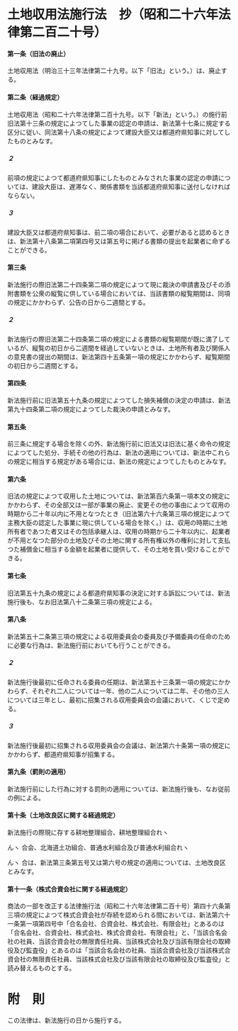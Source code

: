 # 土地収用法施行法　抄（昭和二十六年法律第二百二十号）
#### 第一条（旧法の廃止）
土地収用法（明治三十三年法律第二十九号。以下「旧法」という。）は、廃止する。
#### 第二条（経過規定）
土地収用法（昭和二十六年法律第二百十九号。以下「新法」という。）の施行前旧法第十三条の規定によつてした事業の認定の申請は、新法第十七条に規定する区分に従い、同法第十八条の規定によつて建設大臣又は都道府県知事に対してしたものとみなす。
##### ２
前項の規定によつて都道府県知事にしたものとみなされた事業の認定の申請については、建設大臣は、遅滞なく、関係書類を当該都道府県知事に送付しなければならない。
##### ３
建設大臣又は都道府県知事は、前二項の場合において、必要があると認めるときは、新法第十八条第二項第四号又は第五号に掲げる書類の提出を起業者に命ずることができる。
#### 第三条
新法施行の際旧法第二十四条第二項の規定によつて現に裁決の申請書及びその添附書類を公衆の縦覧に供している場合においては、当該書類の縦覧期間は、同項の規定にかかわらず、公告の日から二週間とする。
##### ２
新法施行の際旧法第二十四条第二項の規定による書類の縦覧期間が既に満了しているが、縦覧の初日から二週間を経過していないときは、土地所有者及び関係人の意見書の提出の期間は、新法第四十五条第一項の規定にかかわらず、縦覧期間の初日から二週間とする。
#### 第四条
新法施行前に旧法第五十九条の規定によつてした損失補償の決定の申請は、新法第九十四条第二項の規定によつてした裁決の申請とみなす。
#### 第五条
前三条に規定する場合を除くの外、新法施行前に旧法又は旧法に基く命令の規定によつてした処分、手続その他の行為は、新法の適用については、新法中これらの規定に相当する規定がある場合には、新法の規定によつてしたものとみなす。
#### 第六条
旧法の規定によつて収用した土地については、新法第百六条第一項本文の規定にかかわらず、その全部又は一部が事業の廃止、変更その他の事由によつて収用の時期から二十年以内に不用となつたとき（旧法第六十六条第三項の規定によつて主務大臣の認定した事業に現に供している場合を除く。）は、収用の時期に土地所有者であつた者又はその包括承継人は、収用の時期から二十年以内に、起業者が不用となつた部分の土地及びその土地に関する所有権以外の権利に対して支払つた補償金に相当する金額を起業者に提供して、その土地を買い受けることができる。
#### 第七条
旧法第五十九条の規定による都道府県知事の決定に対する訴訟については、新法施行後も、なお旧法第八十二条第三項の規定による。
#### 第八条
新法第五十二条第三項の規定による収用委員会の委員及び予備委員の任命のために必要な行為は、新法施行前においても行うことができる。
##### ２
新法施行後最初に任命される委員の任期は、新法第五十三条第一項の規定にかかわらず、それぞれ二人については一年、他の二人については二年、その他の三人については三年とし、最初に招集される収用委員会の会議において、くじで定める。
##### ３
新法施行後最初に招集される収用委員会の会議は、新法第六十条第一項の規定にかかわらず、都道府県知事が招集する。
#### 第九条（罰則の適用）
新法施行前にした行為に対する罰則の適用については、新法施行後も、なお従前の例による。
#### 第十条（土地改良区に関する経過規定）
新法施行の際現に存する耕地整理組合、耕地整理組合れヽ

んヽ
合会、北海道土功組合、普通水利組合及び普通水利組合れヽ

んヽ
合は、新法第三条第五号又は第六号の規定の適用については、土地改良区とみなす。
#### 第十一条（株式合資会社に関する経過規定）
商法の一部を改正する法律施行法（昭和二十六年法律第二百十号）第四十六条第三項の規定によつて株式合資会社が存続を認められる間においては、新法第六十一条第一項第四号中「合名会社、合資会社、株式会社、有限会社」とあるのは「合名会社、合資会社、株式会社、株式合資会社、有限会社」と、「当該合名会社の社員、当該合資会社の無限責任社員、当該株式会社及び当該有限会社の取締役及び監査役」とあるのは「当該合名会社の社員、当該合資会社及び当該株式合資会社の無限責任社員、当該株式会社及び当該有限会社の取締役及び監査役」と読み替えるものとする。
# 附　則
この法律は、新法施行の日から施行する。
